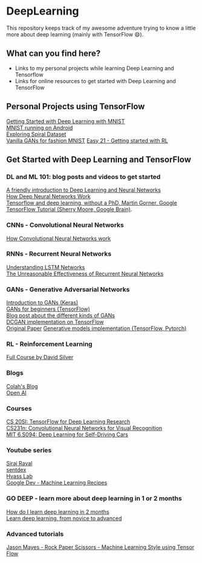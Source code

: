 # DeepLearning

This repository keeps track of my awesome adventure trying
to know a little more about deep learning (mainly with TensorFlow :smile:).

## What can you find here?

* Links to my personal projects while learning Deep Learning and Tensorflow
* Links for online resources to get started with Deep Learning and TensorFlow

## Personal Projects using TensorFlow

[Getting Started with Deep Learning with MNIST](https://github.com/mari-linhares/mnist-tensorflow)  
[MNIST running on Android](https://github.com/mari-linhares/mnist-android-tensorflow)  
[Exploring Spiral Dataset](exploring-spiral-dataset/)  
[Vanilla GANs for fashion MNIST](GAN-fashion-MNIST/)
[Easy 21 - Getting started with RL](https://github.com/mari-linhares/easy21)

## Get Started with Deep Learning and TensorFlow

### DL and ML 101: blog posts and videos to get started

[A friendly introduction to Deep Learning and Neural Networks](https://www.youtube.com/watch?v=BR9h47Jtqyw)  
[How Deep Neural Networks Work](https://www.youtube.com/watch?v=ILsA4nyG7I0)  
[Tensorflow and deep learning, without a PhD, Martin Gorner, Google](https://www.youtube.com/watch?v=sEciSlAClL8&t=2163s)
[TensorFlow Tutorial (Sherry Moore, Google Brain)](https://www.youtube.com/watch?v=Ejec3ID_h0w).  


### CNNs - Convolutional Neural Networks

[How Convolutional Neural Networks work](https://www.youtube.com/watch?v=FmpDIaiMIeA&t=1s)  

### RNNs - Recurrent Neural Networks

[Understanding LSTM Networks](http://colah.github.io/posts/2015-08-Understanding-LSTMs/)  
[The Unreasonable Effectiveness of Recurrent Neural Networks](http://karpathy.github.io/2015/05/21/rnn-effectiveness/)  

### GANs - Generative Adversarial Networks

[Introduction to GANs (Keras)](https://www.analyticsvidhya.com/blog/2017/06/introductory-generative-adversarial-networks-gans/)  
[GANs for beginners (TensorFlow)](https://www.oreilly.com/learning/generative-adversarial-networks-for-beginners)  
[Blog post about the different kinds of GANs](http://guimperarnau.com/blog/2017/03/Fantastic-GANs-and-where-to-find-them)  
[DCGAN implementation on TensorFlow](https://github.com/carpedm20/DCGAN-tensorflow)  
[Original Paper](https://arxiv.org/abs/1406.2661)
[Generative models implementation (TensorFlow, Pytorch)](https://github.com/wiseodd/generative-models/)


### RL - Reinforcement Learning

[Full Course by David Silver](https://www.youtube.com/watch?v=2pWv7GOvuf0&list=PLzuuYNsE1EZAXYR4FJ75jcJseBmo4KQ9)  

### Blogs

[Colah's Blog](http://colah.github.io/)  
[Open AI](https://blog.openai.com/)

### Courses

[CS 20SI: TensorFlow for Deep Learning Research](http://web.stanford.edu/class/cs20si/syllabus.html)  
[CS231n: Convolutional Neural Networks for Visual Recognition](http://cs231n.github.io/)  
[MIT 6.S094: Deep Learning for Self-Driving Cars](https://www.youtube.com/playlist?list=PLrAXtmErZgOeiKm4sgNOknGvNjby9efdf)

### Youtube series

[Siraj Raval](https://www.youtube.com/channel/UCWN3xxRkmTPmbKwht9FuE5A)  
[sentdex](https://www.youtube.com/channel/UCfzlCWGWYyIQ0aLC5w48gBQ)  
[Hvass Lab](https://www.youtube.com/user/hvasslabs/videos)  
[Google Dev - Machine Learning Recipes](https://www.youtube.com/watch?v=cKxRvEZd3Mw&index=7&list=PLOU2XLYxmsIIuiBfYad6rFYQU_jL2ryal)  

### GO DEEP - learn more about deep learning in 1 or 2 months

[How do I learn deep learning in 2 months](https://www.quora.com/How-do-I-learn-deep-learning-in-2-months)  
[Learn deep learning, from novice to advanced](https://www.commonlounge.com/discussion/81f5bbcfea4e44b9b2bd081d1ea536ac/main)  


### Advanced tutorials

[Jason Mayes - Rock Paper Scissors - Machine Learning Style using Tensor Flow](https://www.youtube.com/watch?v=mtRDNDqjUzM)
